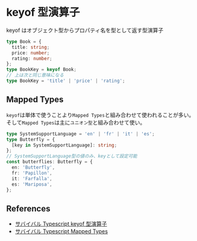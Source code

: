 # keyof 型演算子

keyof はオブジェクト型からプロパティ名を型として返す型演算子

```ts
type Book = {
  title: string;
  price: number;
  rating: number;
};
type BookKey = keyof Book;
// 上は次と同じ意味になる
type BookKey = 'title' | 'price' | 'rating';
```

## Mapped Types

`keyof`は単体で使うことより`Mapped Types`と組み合わせて使われることが多い。
そして`Mapped Types`は主に`ユニオン型`と組み合わせて使い。

```ts
type SystemSupportLanguage = 'en' | 'fr' | 'it' | 'es';
type Butterfly = {
  [key in SystemSupportLanguage]: string;
};
// SystemSupportLanguage型の値のみ、keyとして設定可能
const butterflies: Butterfly = {
  en: 'Butterfly',
  fr: 'Papillon',
  it: 'Farfalla',
  es: 'Mariposa',
};
```

## References

- [サバイバル Typescript keyof 型演算子](https://typescriptbook.jp/reference/type-reuse/keyof-type-operator)
- [サバイバル Typescript Mapped Types](https://typescriptbook.jp/reference/type-reuse/mapped-types)
